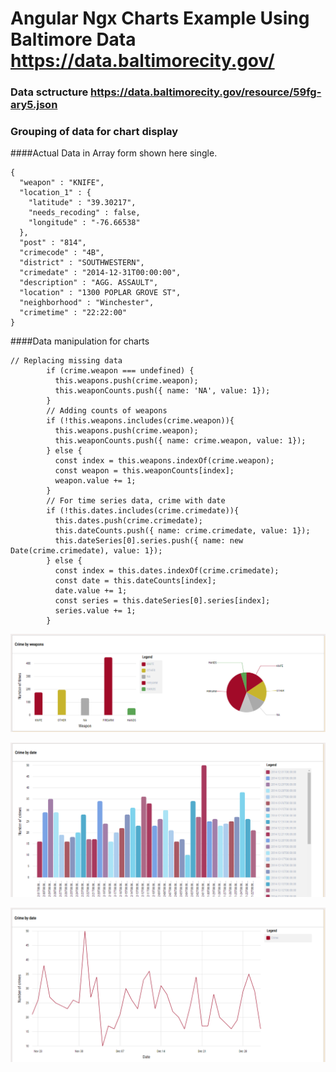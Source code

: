 # Angular Ngx Charts Example Using Baltimore Data https://data.baltimorecity.gov/

### Data sctructure https://data.baltimorecity.gov/resource/59fg-ary5.json

### Grouping of data for chart display

####Actual Data in Array form shown here single.
```
{
  "weapon" : "KNIFE",
  "location_1" : {
    "latitude" : "39.30217",
    "needs_recoding" : false,
    "longitude" : "-76.66538"
  },
  "post" : "814",
  "crimecode" : "4B",
  "district" : "SOUTHWESTERN",
  "crimedate" : "2014-12-31T00:00:00",
  "description" : "AGG. ASSAULT",
  "location" : "1300 POPLAR GROVE ST",
  "neighborhood" : "Winchester",
  "crimetime" : "22:22:00"
}
```
####Data manipulation for charts

```
// Replacing missing data
        if (crime.weapon === undefined) {
          this.weapons.push(crime.weapon);
          this.weaponCounts.push({ name: 'NA', value: 1});
        }
        // Adding counts of weapons
        if (!this.weapons.includes(crime.weapon)){
          this.weapons.push(crime.weapon);
          this.weaponCounts.push({ name: crime.weapon, value: 1});
        } else {
          const index = this.weapons.indexOf(crime.weapon);
          const weapon = this.weaponCounts[index];
          weapon.value += 1;
        }
        // For time series data, crime with date
        if (!this.dates.includes(crime.crimedate)){
          this.dates.push(crime.crimedate);
          this.dateCounts.push({ name: crime.crimedate, value: 1});
          this.dateSeries[0].series.push({ name: new Date(crime.crimedate), value: 1});
        } else {
          const index = this.dates.indexOf(crime.crimedate);
          const date = this.dateCounts[index];
          date.value += 1;
          const series = this.dateSeries[0].series[index];
          series.value += 1;
        }
```

![alt text](https://github.com/asif633/baltimoreAngular/blob/master/src/assets/screen1.png "Screen3")

![alt text](https://github.com/asif633/baltimoreAngular/blob/master/src/assets/screen2.png "Screen2")

![alt text](https://github.com/asif633/baltimoreAngular/blob/master/src/assets/screen3.png "Screen1")